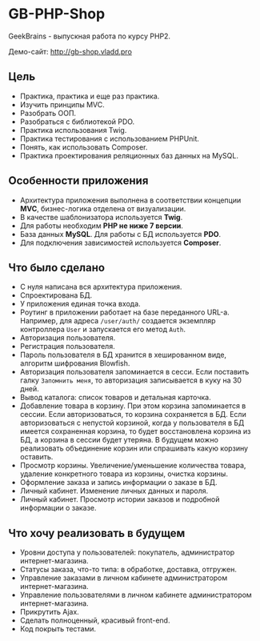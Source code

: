 # GB-PHP-Shop
GeekBrains - выпускная работа по курсу PHP2.

Демо-сайт: http://gb-shop.vladd.pro

## Цель
* Практика, практика и еще раз практика.
* Изучить принципы MVC.
* Разобрать ООП.
* Разобраться с библиотекой PDO.
* Практика использования Twig.
* Практика тестирования с использованием PHPUnit.
* Понять, как использовать Composer.
* Практика проектирования реляционных баз данных на MySQL.

## Особенности приложения
* Архитектура приложения выполнена в соответствии концепции **MVC**, бизнес-логика отделена от визуализации.
* В качестве шаблонизатора используется **Twig**.
* Для работы необходим **PHP не ниже 7 версии**.
* База данных **MySQL**. Для работы с БД используется **PDO**.
* Для подключения зависимостей используется **Composer**.

## Что было сделано
* С нуля написана вся архитектура приложения.
* Спроектирована БД.
* У приложения единая точка входа.
* Роутинг в приложении работает на базе переданного URL-а. Например, для адреса `/user/auth/` создается экземпляр контроллера `User` и запускается его метод `Auth`.
* Авторизация пользователя.
* Регистрация пользователя.
* Пароль пользователя в БД хранится в хешированном виде, алгоритм шифрования Blowfish.
* Авторизация пользователя запоминается в сесси. Если поставить галку `Запомнить меня`, то авторизация записывается в куку на 30 дней.
* Вывод каталога: список товаров и детальная карточка.
* Добавление товара в корзину. При этом корзина запоминается в сессии. Если авторизоваться, то корзина сохраняется в БД. Если авторизоваться с непустой корзиной, когда у пользователя в БД имеется сохраненная корзина, то будет восстановлена корзина из БД, а корзина в сессии будет утеряна. В будущем можно реализовать объединение корзин или спрашивать какую корзину оставить.
* Просмотр корзины. Увеличение/уменьшение количества товара, удаление конкретного товара из корзины, очистка корзины.
* Оформление заказа и запись информации о заказе в БД.
* Личный кабинет. Изменение личных данных и пароля.
* Личный кабинет. Просмотр истории заказов и подробной информации о заказе.

## Что хочу реализовать в будущем
* Уровни доступа у пользователей: покупатель, администратор интернет-магазина.
* Статусы заказа, что-то типа: в обработке, доставка, отгружен.
* Управление заказами в личном кабинете администратором интернет-магазина.
* Управление пользователями в личном кабинете администратором интернет-магазина.
* Прикрутить Ajax.
* Сделать полноценный, красивый front-end.
* Код покрыть тестами.